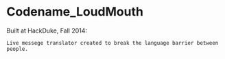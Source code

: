 Codename_LoudMouth
==================

Built at HackDuke, Fall 2014: 

    Live messege translator created to break the language barrier between
    people. 
